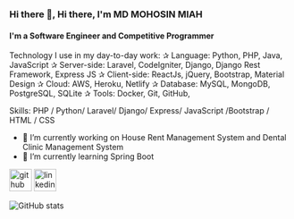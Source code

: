 ### Hi there 👋, Hi there, I'm MD MOHOSIN MIAH
#### I'm a Software Engineer and Competitive Programmer
Technology I use in my day-to-day work:
✰ Language: Python, PHP, Java, JavaScript
✰ Server-side: Laravel, CodeIgniter, Django, Django Rest Framework, Express JS
✰ Client-side: ReactJs, jQuery, Bootstrap, Material Design
✰ Cloud: AWS, Heroku, Netlify
✰ Database: MySQL, MongoDB, PostgreSQL, SQLite
✰ Tools: Docker, Git, GitHub,

Skills: PHP / Python/  Laravel/ Django/ Express/ JavaScript /Bootstrap / HTML / CSS 

- 🔭 I’m currently working on House Rent Management System and Dental Clinic Management System 
- 🌱 I’m currently learning Spring Boot 


[<img src='https://cdn.jsdelivr.net/npm/simple-icons@3.0.1/icons/github.svg' alt='github' height='40'>](https://github.com/mohosinmiah)  [<img src='https://cdn.jsdelivr.net/npm/simple-icons@3.0.1/icons/linkedin.svg' alt='linkedin' height='40'>](https://www.linkedin.com/in/md-mohosin-miah-731314197/)  

![GitHub stats](https://github-readme-stats.vercel.app/api?username=mohosinmiah&show_icons=true)  

